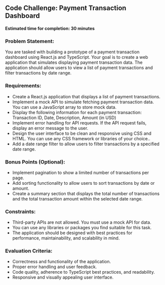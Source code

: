## Code Challenge: Payment Transaction Dashboard
#### Estimated time for completion: 30 minutes

### Problem Statement:
You are tasked with building a prototype of a payment transaction dashboard using React.js and TypeScript. Your goal is to create a web application that simulates displaying payment transaction data. The application should allow users to view a list of payment transactions and filter transactions by date range.

### Requirements:
- Create a React.js application that displays a list of payment transactions.
- Implement a mock API to simulate fetching payment transaction data. You can use a JavaScript array to store mock data.
- Display the following information for each payment transaction: Transaction ID, Date, Description, Amount (in USD)
- Implement error handling for API requests. If the API request fails, display an error message to the user.
- Design the user interface to be clean and responsive using CSS and HTML. You can use any CSS framework or libraries of your choice..
- Add a date range filter to allow users to filter transactions by a specified date range.

### Bonus Points (Optional):
- Implement pagination to show a limited number of transactions per page.
- Add sorting functionality to allow users to sort transactions by date or amount.
- Create a summary section that displays the total number of transactions and the total transaction amount within the selected date range.

### Constraints:
- Third-party APIs are not allowed. You must use a mock API for data.
- You can use any libraries or packages you find suitable for this task.
- The application should be designed with best practices for performance, maintainability, and scalability in mind.

### Evaluation Criteria:
- Correctness and functionality of the application.
- Proper error handling and user feedback.
- Code quality, adherence to TypeScript best practices, and readability.
- Responsive and visually appealing user interface.